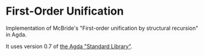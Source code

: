 First-Order Unification
=======================

Implementation of McBride's "First-order unification by structural recursion" in Agda.

It uses version 0.7 of [the Agda "Standard Library"](http://wiki.portal.chalmers.se/agda/pmwiki.php?n=Libraries.StandardLibrary).
